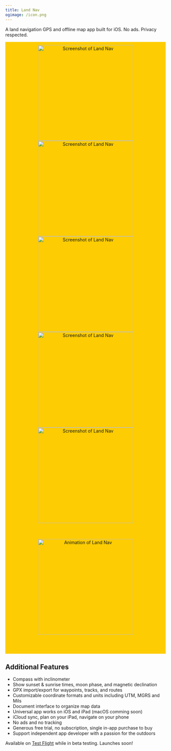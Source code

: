 ```yaml
---
title: Land Nav
ogimage: /icon.png
---
```


A land navigation GPS and offline map app built for iOS. No ads. Privacy respected.

<div style="background:#FECC02; padding: 10px; text-align:center; margin-bottom: 1em;">
<img alt="Screenshot of Land Nav" src="screenshots/01.jpg" width="300">
<img alt="Screenshot of Land Nav" src="screenshots/02.jpg" width="300">
<img alt="Screenshot of Land Nav" src="screenshots/03.jpg" width="300">
<img alt="Screenshot of Land Nav" src="screenshots/04.jpg" width="300">
<img alt="Screenshot of Land Nav" src="screenshots/05.jpg" width="300">
<img alt="Animation of Land Nav" src="screenshots/00.gif" width="300" style="padding: 50px 25px">
</div>

## Additional Features

- Compass with inclinometer
- Show sunset & sunrise times, moon phase, and magnetic declination
- GPX import/export for waypoints, tracks, and routes
- Customizable coordinate formats and units including UTM, MGRS and Mils
- Document interface to organize map data
- Universal app works on iOS and iPad (macOS comming soon)
- iCloud sync, plan on your iPad, navigate on your phone
- No ads and no tracking
- Generous free trial, no subscription, single in-app purchase to buy
- Support independent app developer with a passion for the outdoors

Available on [Test Flight](https://testflight.apple.com/join/H0KyC9eP) while in beta testing. Launches soon!

<!--
<a href="https://apps.apple.com/us/app/birds-near-me/id918377574?itsct=apps_box_badge&amp;itscg=30200" style="display: inline-block; overflow: hidden; border-radius: 13px; width: 250px; height: 83px;"><img src="https://tools.applemediaservices.com/api/badges/download-on-the-app-store/black/en-us?size=250x83&amp;releaseDate=1412812800?h=5677661d9ae4c8ba256daa38c3ae4807" alt="Download on the App Store" style="border-radius: 13px; width: 250px; height: 83px;"></a>
-->
